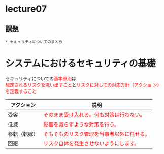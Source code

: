 # lecture07

## 課題

    * セキュリティについてのまとめ

# システムにおけるセキュリティの基礎

セキュリティについての<span style="color: red; ">基本原則</span>は
<br><span style="color: red; ">想定されるリスクを洗い出すこと</span>と<span style="color: red; ">リスクに対しての対応方針（アクショ
ン）を定義すること</span>

|  アクション  |  説明  |
| ---- | ---- |
|  受容  |  <span style="color: red; ">そのまま受け入れる。何も対策は行わない。</span>  |
|  低減  |  <span style="color: red; ">影響を減らすような対策を行う。</span>  |
|  移転（転嫁）  |  <span style="color: red; ">そもそものリスク管理を当事者以外に任せる。</span>  |
|  回避  |  <span style="color: red; ">リスク自体を発生させないようにします。</span>  |
